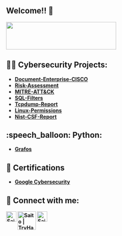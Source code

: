 ## Welcome!! 👋

<img src="https://github.com/user-attachments/assets/a82ae4ad-a076-454f-9c0c-3385db36e1a4" width="300" height="75">

<h2>👨‍💻 Cybersecurity Projects:</h2>

 - <b>[Document-Enterprise-CISCO](https://github.com/lucascosta224fe/Document-Enterprise-Issue)<b>
 - <b>[Risk-Assessment](https://github.com/lucascosta224fe/Risk-Assessment)<b>
 - <b>[MITRE-ATT&CK](https://github.com/lucascosta224fe/MITRE-ATTACK-)<b>
 - <b>[SQL-Filters](https://github.com/lucascosta224fe/SQL-Filters)<b>
 - <b>[Tcpdump-Report](https://github.com/lucascosta224fe/Tcpdump-Report)<b>
 - <b>[Linux-Permissions](https://github.com/lucascosta224fe/Linux-Permissions)<b>
 - <b>[Nist-CSF-Report](https://github.com/lucascosta224fe/NIST-CSF)<b>

 <h2>:speech_balloon: Python:</h2>
 
 - <b>[Grafos](https://github.com/lucascosta224fe/Teoria-dos-Grafos)<b>

<h2>📑 Certifications </h2>

 - [Google Cybersecurity](https://www.credly.com/badges/50baf6f7-3a53-455e-a362-136812805195/public_url)

<h2> 🤳 Connect with me:</h2>

[<img align="left" alt="Saito | LinkedIn" width="28px" src="https://img.icons8.com/ios7/600/FFFFFF/linkedin.png" />][linkedin]

[linkedin]: https://linkedin.com/in/lucas-costa-45a700346/

[<img align="left" alt="Saito | TryHackMe" width="50px" src="https://tryhackme.com/img/logo/THMlogo-gray_scale.png" />][TryhackMe]

[TryhackMe]: https://tryhackme.com/p/lucascosta224fe

[<img align="left" alt="Saito | BTLO" width="28px" src="https://blueteamlabs.online/images/mainpic.png" />][BTLO]

[BTLO]: https://blueteamlabs.online/home/user/468bc4e6520106d230a3be
<!--
joshmadakor1/joshmadakor1 is a ✨ special ✨ repository because its README.md (this file) appears on your GitHub profile.

Here are some ideas to get you started:

🔭 I’m currently working on ...
🌱 I’m currently learning ...
👯 I’m looking to collaborate on ...
🤔 I’m looking for help with ...
💬 Ask me about ...
📫 How to reach me: ...
😄 Pronouns: ...
⚡ Fun fact: ...
-->
